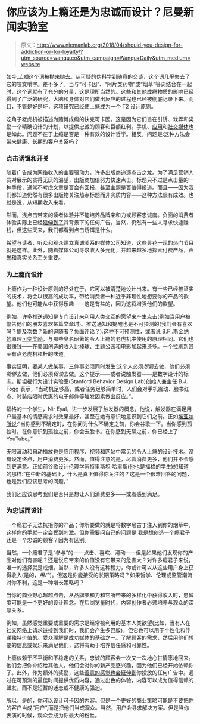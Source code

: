 # 你应该为上瘾还是为忠诚而设计？尼曼新闻实验室

> 原文：<http://www.niemanlab.org/2018/04/should-you-design-for-addiction-or-for-loyalty/?utm_source=wanqu.co&utm_campaign=Wanqu+Daily&utm_medium=website>

如今,*上瘾*这个词被抛来抛去。从可疑的伪科学到随意的交谈，这个词几乎失去了它的咬文嚼字。差不多了。当与“可卡因”、“阿片类药物”或“烟草”等词结合在一起时，这个词就有了充分的分量，这是理所当然的。这些和其他成瘾物质的影响已经得到了广泛的研究，大脑和身体对它们做出反应的过程也已经被彻底记录下来。而且，不管是好是坏，这项研究已经使上瘾成为一个 T2 设计原则。

吃角子老虎机被描述为赌博成瘾的快克可卡因。这是因为它们旨在引诱、戏弄和奖励一个精确设计的计划，以提供忠诚的顾客和巨额红利。手机、[应用](https://www.1843magazine.com/features/the-scientists-who-make-apps-addictive)和[社交媒体](https://www.psychologytoday.com/us/blog/brain-wise/201209/why-were-all-addicted-texts-twitter-and-google)也是如此。问题不在于上瘾是否是一种有效的设计哲学。相反，问题是:这种方法会带来健康、长期的客户关系吗？

### 点击诱饵和开关

随着广告成为网络收入的主要驱动力，许多出版商追逐点击之龙。为了满足营销人员对展示的贪得无厌的渴望，出版商加倍努力快速点击。标题只不过是点击量的一种手段，通常不考虑文章是否会有回报，甚至主题是否值得报道。而且——因为我们都知道仍然有很多出版物关注热点标题而非实质内容——这种方法很有成效。也就是说，从短期收入来看。

然而，浅点击带来的读者体验并不能培养品牌亲和力或顾客忠诚度。负面的消费者体验实际上已经[延伸到了](https://marketingland.com/37-consumers-say-ads-placed-next-offensive-content-impact-brand-perception-217504)其背景下的任何广告。当然，仍然有一些人寻求快速赚钱，但这些天来，我们都看到点击诱饵是什么。

希望与读者、听众和观众建立真诚关系的媒体公司知道，这些昙花一现的热门节目就是这样。此外，随着媒体公司寻求收入多元化，并越来越多地探索付费产品，声誉和真实关系至关重要。

### 为上瘾而设计

上瘾作为一种设计原则的好处在于，它可以被清楚地设计出来。有一些已经被证实的技术，将会以很高的成功率，带给消费者一种近乎非理性地想要你的产品的欲望。他们也可能从中获得乐趣——这是有益的，因为这将增强他们的欲望。

例如，许多推送通知是专门设计来利用人类交互的愿望来产生点击(例如当用户被警告他们的朋友喜欢某篇文章时)。推送通知和提醒也是不可预测的(我们会有喜欢吗？提及次数？新的追随者？负面评论？).这种不可预测性，或者说 [B.F .斯金纳的](https://en.wikipedia.org/wiki/B.F._Skinner)原理[可变奖励](https://en.wikipedia.org/wiki/Reinforcement)，与那些臭名昭著的令人上瘾的老虎机中使用的原理相同。它们也很赚钱——[在美国创造的收入](https://www.vox.com/2018/2/27/17053758/phone-addictive-design-google-apple)比棒球、主题公园和电影加起来还多。一个[拉刷新](https://en.wikipedia.org/wiki/Pull-to-refresh)甚至有点老虎机杠杆的味道。

事实证明，要某人做某事，三件事必须同时发生:这个人必须*想要*去做，他们必须*能够*去做，他们必须*促使*去做。这个提示——或者说触发器——是数字设计的标志。斯坦福行为设计实验室(Stanford Behavior Design Lab)创始人兼主任 B.J. Fogg 表示，“当动机足够高，或者任务足够简单时，人们会对手机震动、脸书红点、时装店限时优惠的电子邮件等触发因素做出反应。”。

福格的一个学生，Nir Eyal，进一步发展了触发器的概念，他说，触发器在满足用户最基本的情感需求时效果最好，甚至在她有意识地意识到它们之前。正如[埃亚尔所说](https://www.1843magazine.com/features/the-scientists-who-make-apps-addictive):“当你感到不确定时，在你问为什么不确定之前，你会谷歌一下。当你感到孤独时，在你意识到孤独之前，你会去脸书。在你感到无聊之前，你已经上了 YouTube。”

无限滚动和自动播放也是应用程序、视频和网站中常见的令人上瘾的设计技术。没有设定终点，用户消费更多。然而，值得注意的是，尽管消费更多，他们并不会感到更满意。正如前谷歌设计伦理学家特里斯坦·哈里斯(他也是福格的学生)想知道的那样:“在中断的基础上，什么是真正值得你关注的？这是一个很难回答的问题，也是我们应该思考的问题。”

我们还应该思考我们是否只是想让人们消费更多——或者感到满足。

### 为忠诚而设计

一个瘾君子无法抗拒你的产品；你所要做的就是将数字尼古丁注入到你的烟草中，这样你的手就一定会受到刺激。但你需要问自己的问题是:我是想创造一个瘾君子还是一个忠诚的顾客？因为有区别。

当然，一个瘾君子是“参与”的——点击、喜欢、滑动——但是如果他们发现你的产品对他们有害呢？还是说它带来的价值没有它带来的危害大？对许多瘾君子来说，唯一的选择就是戒烟。当然，许多人没有这种毅力，你或许可以从这些用户身上获得收入(是的，*用户*)。但这是你能接受的长期策略吗？如果哲学、伦理或监管潮流对你不利，这是一种增长策略吗？

当你的商业野心超越点击，从品牌亲和力和它所带来的多样化中获得收入时，忠诚度可能是一个更好的设计理念。在后浏览量时代，内容创作者必须培养与观众的深厚关系。

例如，虽然感觉重要或重要的需求是经常被利用的基本人类欲望(比如，当有人在社交网络上请求链接到我们时，我们会产生多巴胺)，但它也可以用于个性化和传递独特价值的。受众理解是成功媒体的基础之一。了解顾客的需求，然后用他们想要的信息或娱乐来满足他们，这将有助于培养信任感和可靠性。

上瘾依赖于不平衡和不稳定的关系，忠诚的顾客会一次又一次地心甘情愿地回来。他们会把你介绍给其他人。他们会对你的新产品感兴趣，因为他们已经开始依赖你了。此外，作为额外的奖励，这些[善意的感觉也会延伸到](https://digitalcontentnext.org/blog/2018/04/04/advertising-context-matters/)你投放的任何广告中。通过在可预测的最佳时间提供优质内容，通过出色的体验，内容可以成为值得信赖的盟友，而不是短暂的迷恋或不健康的强迫。

所以，是的，你可以设计可卡因的内容。但是一个更好的商业策略可能是不要把你的客户当成“用户”,而是把他们当成观众。当然，用户会寻求解决方案。但是当你表演的时候，观众会成为你最大的粉丝。